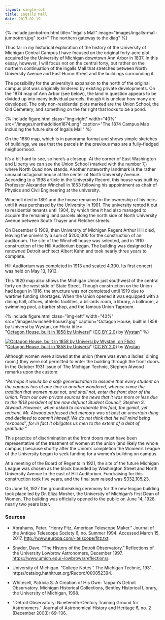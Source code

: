 ```yaml
---
layout: single-col
title: Ingalls Mall
date: 2017-02-19
---
```

{% include jumbotron.html title="Ingalls Mall" image="images/ingalls-mall-jumbotron.jpg" text=" The northern gateway to the diag" %}

Thus far in my historical exploration of the history of the University of Michigan Central Campus I have focused on the original forty-acre plot acquired by the University of Michigan downtown Ann Arbor in 1837. In this essay, however, I will focus not on the central forty, but rather on the northern continuation of the Ingalls Mall that stretches between North University Avenue and East Huron Street and the buildings surrounding it.

The possibility for the university’s expansion to the north of the original campus plot was originally hindered by existing private developments. On the 1874 map of Ann Arbor (see below), the land in question appears to be divided up into many individual parcels, though it is unclear how many are developed. The only non-residential plots marked are the Union School, the Old Cemetery, and something on the far right that looks to be a pond.

{% include figure.html class="img-right" width="40%" src="/images/northaddition1874.png" caption="The 1874 Campus Map including the future site of Ingalls Mall" %}

On the 1880 map, which is in panorama format and shows simple sketches of buildings, we see that the parcels in the previous map are a fully-fledged neighborhood.

It’s a bit hard to see, so here’s a closeup. At the corner of East Washington and Liberty we can see the Union School (marked with the number 7,) where North Quad now stands. Another noteworthy landmark is the rather unusual octagonal house at the center of North University Avenue. According to a 1998 article in the University Record, this house was built by Professor Alexander Winchell in 1853 following his appointment as chair of Physics and Civil Engineering at the university.


Winchell died in 1891 and the house remained in the ownership of his heirs until it was purchased by the University in 1901. The university rented it out to residential tenants until 1904, by which time it had also managed to acquire the remaining land parcels along the north side of North University Avenue between South Thayer and Fletcher streets.

On December 6 1909, then University of Michigan Regent Arthur Hill died, leaving the university a sum of $200,000 for the construction of an auditorium. The site of the Winchell house was selected, and in 1910 construction of the Hill Auditorium began. The building was designed by renowned Detroit architect Albert Kahn and took nearly three years to complete.


Hill Auditorium was completed in 1913 and seated 4,300. Its first concert was held on May 13, 1913.


This 1920 map also shows the Michigan Union just southwest of the central forty on the west side of State Street. Though construction on the Union had begun in 1916, the structure was not completed until 1919 due to wartime funding shortages. When the Union opened it was equipped with a dining hall, offices, athletic facilities, a billiards room, a library, a ballroom, a swimming pool, a barber shop, and the famous Union Taproom.

{% include figure.html class="img-left" width="40%" src="/images/winchell-house2.jpg" caption="Octagon House, built in 1858 by Universi by Wystan, on Flickr title=</a><br/>&quot;<a href='https://www.flickr.com/photos/70251312@N00/14282673099/' target='_blank'>Octagon House, built in 1858 by Universi</a>&quot;&nbsp;(<a rel='license' href='https://creativecommons.org/licenses/by/2.0/' target='_blank'>CC BY 2.0</a>)&nbsp;by&nbsp;<a xmlns:cc='http://creativecommons.org/ns#' rel='cc:attributionURL' property='cc:attributionName' href='https://www.flickr.com/people/70251312@N00/' target='_blank'>Wystan</a>" %}


<div about='https://farm4.static.flickr.com/3879/14282673099_9d0c139980_m.jpg'><a href='https://www.flickr.com/photos/70251312@N00/14282673099/' target='_blank'><img xmlns:dct='http://purl.org/dc/terms/' href='http://purl.org/dc/dcmitype/StillImage' rel='dct:type' src='https://farm4.static.flickr.com/3879/14282673099_9d0c139980_m.jpg' alt='Octagon House, built in 1858 by Universi by Wystan, on Flickr' title='Octagon House, built in 1858 by University of Michigan Geology Prof. Alexander Winchell (1824-1891). North University Avenue, Ann Arbor, Michigan. by Wystan, on Flickr' border='0'/></a><br/>&quot;<a href='https://www.flickr.com/photos/70251312@N00/14282673099/' target='_blank'>Octagon House, built in 1858 by Universi</a>&quot;&nbsp;(<a rel='license' href='https://creativecommons.org/licenses/by/2.0/' target='_blank'>CC BY 2.0</a>)&nbsp;by&nbsp;<a xmlns:cc='http://creativecommons.org/ns#' rel='cc:attributionURL' property='cc:attributionName' href='https://www.flickr.com/people/70251312@N00/' target='_blank'>Wystan</a></div>

Although women were allowed at the union (there was even a ladies’ dining room,) they were not permitted to enter the building through the front doors. In the October 1931 issue of The Michigan Technic, Stephen Atwood remarks upon the custom:

_“Perhaps it would be a safe generalization to assume that every student on the campus has at one time or another wondered, whence came the tradition that women must not, and shall not, enter the front door of the Union. From our own private sources the news that it was more or less due to the 1918 president of the now defunct Student Council, Stephen S. Atwood. However, when asked to corroborate this fact, the genial, yet reticent, Mr. Atwood professed that memory was at best an uncertain thing and declined to commit himself. We do not think that he will mind being “exposed”, for in fact it obligates us men to the extent of a debt of gratitude.”_

This practice of discrimination at the front doors must have been representative of the treatment of women at the union (and likely the whole campus,) because shortly after the Union’s completion the Women’s League of the University began to seek funding for a women’s building on campus.

At a meeting of the Board of Regents in 1921, the site of the future Michigan League was chosen as the block bounded by Washington Street and North University Avenue to the east of Hill Auditorium. Fundraising for this construction took five years, and the final sum raised was $332,105.23.

On June 18, 1927 the groundbreaking ceremony for the new league building took place led by Dr. Eliza Mosher, the University of Michigan’s first Dean of Women. The building was officially opened to the public on June 14, 1928, nearly two years later.

### Sources

- Abrahams, Peter. “Henry Fitz, American Telescope Maker.” Journal of the Antique Telescope Society 6, no. Summer 1994. Accessed March 15, 2017. http://www.europa.com/~telscope/fitz.txt.

- Snyder, Dave. “The History of the Detroit Observatory.” Reflections of the University Lowbrow Astronomers, December 1997. https://www.umich.edu/~lowbrows/reflections/.

- University of Michigan. “College Notes.” The Michigan Technic, 1931. https//catalog.hathitrust.org/Record/000052394.

- Whitesell, Patricia S. A Creation of His Own: Tappan’s Detroit Observatory. Michigan Historical Collections, Bentley Historical Library, the University of Michigan, 1998.

- “Detroit Observatory: Nineteenth-Century Training Ground for Astronomers.” Journal of Astronomical History and Heritage 6, no. 2 (December 2003): 69–106.
